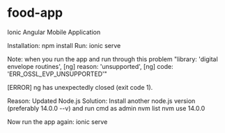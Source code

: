 # food-app
Ionic Angular Mobile Application

Installation: npm install
Run: ionic serve

Note: when you run the app and run through this problem 
"library: 'digital envelope routines',
[ng]   reason: 'unsupported',
[ng]   code: 'ERR_OSSL_EVP_UNSUPPORTED'"

[ERROR] ng has unexpectedly closed (exit code 1).

Reason: Updated Node.js
Solution: Install another node.js version (preferably 14.0.0 --v) 
and run cmd as admin
nvm list
nvm use 14.0.0

Now run the app again: ionic serve
